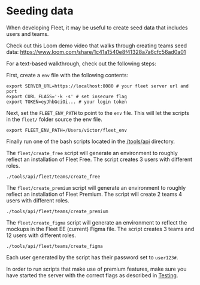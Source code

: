 # Seeding data

When developing Fleet, it may be useful to create seed data that includes users and teams.

Check out this Loom demo video that walks through creating teams seed data:
https://www.loom.com/share/1c41a1540e8f41328a7a6cfc56ad0a01

For a text-based walkthrough, check out the following steps:

First, create a `env` file with the following contents:

```
export SERVER_URL=https://localhost:8080 # your fleet server url and port
export CURL_FLAGS='-k -s' # set insecure flag
export TOKEN=eyJhbGciOi... # your login token
```

Next, set the `FLEET_ENV_PATH` to point to the `env` file. This will let the scripts in the `fleet/` folder source the env file.

```
export FLEET_ENV_PATH=/Users/victor/fleet_env
```

Finally run one of the bash scripts located in the [/tools/api](../../tools/api/README.md) directory.

The `fleet/create_free` script will generate an environment to roughly reflect an installation of Fleet Free. The script creates 3 users with different roles.

```
./tools/api/fleet/teams/create_free
```

The `fleet/create_premium` script will generate an environment to roughly reflect an installation of Fleet Premium. The script will create 2 teams 4 users with different roles.

```
./tools/api/fleet/teams/create_premium
```

The `fleet/create_figma` script will generate an environment to reflect the mockups in the Fleet EE (current) Figma file. The script creates 3 teams and 12 users with different roles.

```
./tools/api/fleet/teams/create_figma
```

Each user generated by the script has their password set to `user123#`.

In order to run scripts that make use of premium features, make sure you have started the server with the correct flags as described in [Testing](./Testing.md#license-key).

<meta name="pageOrderInSection" value="600">
